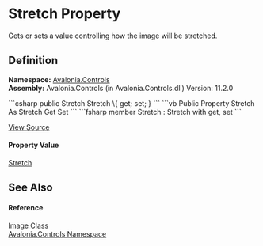 # Stretch Property


Gets or sets a value controlling how the image will be stretched.



## Definition
**Namespace:** <a href="N_Avalonia_Controls">Avalonia.Controls</a>  
**Assembly:** Avalonia.Controls (in Avalonia.Controls.dll) Version: 11.2.0

<Tabs groupId="api-code-preview">
<TabItem value="csharp" label="C#">
```csharp
public Stretch Stretch \{ get; set; }
```
</TabItem>
<TabItem value="vb" label="VB">
```vb
Public Property Stretch As Stretch
	Get
	Set
```
</TabItem>
<TabItem value="fsharp" label="F#">
```fsharp
member Stretch : Stretch with get, set
```
</TabItem>
</Tabs>



<a href="https://github.com/AvaloniaUI/Avalonia/tree/master/src/Avalonia.Controls/Image.cs#L57" title="View the source code">View Source</a>



#### Property Value
<a href="T_Avalonia_Media_Stretch">Stretch</a>

## See Also


#### Reference
<a href="T_Avalonia_Controls_Image">Image Class</a>  
<a href="N_Avalonia_Controls">Avalonia.Controls Namespace</a>  

